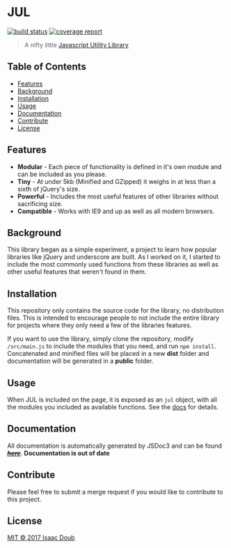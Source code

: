 # JUL
[![build status](https://gitlab.com/jumpnjellyfish/jul/badges/master/build.svg)](https://gitlab.com/jumpnjellyfish/jul/commits/master)
[![coverage report](https://gitlab.com/jumpnjellyfish/jul/badges/master/coverage.svg)](https://gitlab.com/jumpnjellyfish/jul/commits/master)

> A nifty little [Javascript Utility Library](http://www.gitlab.com/jumpnjellyfish/jul)

## Table of Contents
- [Features](#features)
- [Background](#background)
- [Installation](#installation)
- [Usage](#usage)
- [Documentation](#documentation)
- [Contribute](#contribute)
- [License](#license)

## Features
* **Modular** - Each piece of functionality is defined in it's own module and can be included as you please.
* **Tiny** - At under 5kb (Minified and GZipped) it weighs in at less than a sixth of jQuery's size.
* **Powerful** - Includes the most useful features of other libraries without sacrificing size.
* **Compatible** - Works with IE9 and up as well as all modern browsers.

## Background
This library began as a simple experiment, a project to learn how popular libraries like jQuery and underscore are built. As I worked on it, I started to include the most commonly used functions from these libraries as well as other useful features that weren't found in them.

## Installation
This repository only contains the source code for the library, no distribution files. This is intended to encourage people to not include the entire library for projects where they only need a few of the libraries features.

If you want to use the library, simply clone the repository, modify `/src/main.js` to include the modules that you need, and run `npm install`. Concatenated and minified files will be placed in a new **dist** folder and documentation will be generated in a **public** folder.

## Usage
When JUL is included on the page, it is exposed as an `jul` object, with all the modules you included as available functions. See the [docs](http://jumpnjellyfish.gitlab.io/jul/) for details.

## Documentation
All documentation is automatically generated by JSDoc3 and can be found ~~***[here](http://idoub.gitlab.io/jul/)***~~. **Documentation is out of date**

## Contribute
Please feel free to submit a merge request if you would like to contribute to this project.

## License
[MIT © 2017 Isaac Doub](https://gitlab.com/jumpnjellyfish/jul/raw/master/LICENSE)